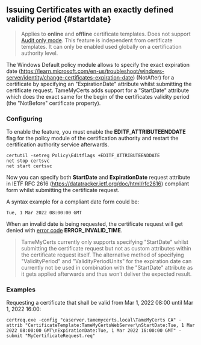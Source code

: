 ## Issuing Certificates with an exactly defined validity period {#startdate}

> Applies to **online** and **offline** certificate templates.
> Does not support [Audit only mode](#audit-only-mode).
> This feature is independent from certificate templates. It can only be enabled used globally on a certification authority level.

The Windows Default policy module allows to specify the exact expiration date (<https://learn.microsoft.com/en-us/troubleshoot/windows-server/identity/change-certificates-expiration-date>) (NotAfter) for a certificate by specifying an "ExpirationDate" attribute whilst submitting the certificate request. TameMyCerts adds support for a "StartDate" attribute which does the exact same for the begin of the certificates validity period (the "NotBefore" certificate property).

### Configuring

To enable the feature, you must enable the **EDITF\_ATTRIBUTEENDDATE** flag for the policy module of the certification authority and restart the certification authority service afterwards.

```
certutil -setreg Policy\Editflags +EDITF_ATTRIBUTEENDDATE
net stop certsvc
net start certsvc
```

Now you can specify both **StartDate** and **ExpirationDate** request attribute in IETF RFC 2616 (<https://datatracker.ietf.org/doc/html/rfc2616>) compliant form whilst submitting the certificate request.

A syntax example for a compliant date form could be:

```
Tue, 1 Mar 2022 08:00:00 GMT
```

When an invalid date is being requested, the certificate request will get denied with [error code](#error-codes) **ERROR\_INVALID\_TIME**.

> TameMyCerts currently only supports specifying "StartDate" whilst submitting the certificate request but not as custom attributes within the certificate request itself. The alternative method of specifying "ValidityPeriod" and "ValidityPeriodUnits" for the expiration date can currently not be used in combination with the "StartDate" attribute as it gets applied afterwards and thus won’t deliver the expected result.

### Examples

Requesting a certificate that shall be valid from Mar 1, 2022 08:00 until Mar 1, 2022 16:00:

```
certreq.exe -config "caserver.tamemycerts.local\TameMyCerts CA" -attrib "CertificateTemplate:TameMyCertsWebServer\nStartDate:Tue, 1 Mar 2022 08:00:00 GMT\nExpirationDate:Tue, 1 Mar 2022 16:00:00 GMT" -submit "MyCertificateRequest.req"
```